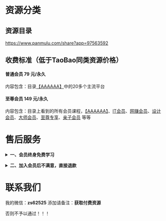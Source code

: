 # 资源分类

## 资源目录
https://www.panmulu.com/share?app=97563592

## 收费标准（低于TaoBao同类资源价格）

#### 普通会员 79 元/永久

内容包含：目录[【AAAAAA】](https://www.panmulu.com/share?app=97563592)中的20多个主流平台

#### 至尊会员 149 元/永久

内容包含：目录上看到的所有会员课程，[【AAAAAA】](https://www.panmulu.com/share?app=97563592)、[IT会员](https://www.panmulu.com/share?app=97563592&dir_id=54)、[网赚会员](https://www.panmulu.com/share?app=97563592&dir_id=75)、[设计会员](https://www.panmulu.com/share?app=97563592&dir_id=124)、[大师会员](https://www.panmulu.com/share?app=97563592&dir_id=74)、[至尊专享](https://www.panmulu.com/share?app=97563592&dir_id=62)、[亲子会员](https://www.panmulu.com/share?app=97563592&dir_id=61) 等等

</details>

# 售后服务

<b><details><summary>一、会员终身免费学习</summary></b>

海量课程，买到就是赚到。内容丰富，适用于各行各业相关人群。一生中总会遇到你需要学习需要新知识的时候，愿为每一位需要学习的您服务。

</details>

<b><details><summary>二、加入会员后不满意，直接退款</summary></b>

加入会员后碰到诸如觉得买贵了、心情不好不想要了、看不懂下载说明、当地限制了网盘登录等等问题，1小时内都可以直接找我退款，敬请各位朋友放心。

</details>

# 联系我们

我的微信：**zs62525**
添加请备注：**获取付费资源**

否则不予以通过！！！
